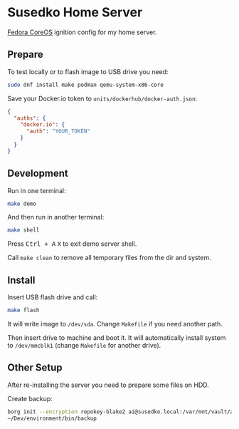 # Susedko Home Server

[Fedora CoreOS] ignition config for my home server.

[Fedora CoreOS]: https://docs.fedoraproject.org/en-US/fedora-coreos/getting-started/


## Prepare

To test locally or to flash image to USB drive you need:

```sh
sudo dnf install make podman qemu-system-x86-core
```

Save your Docker.io token to `units/dockerhub/docker-auth.json`:

```json
{
  "auths": {
    "docker.io": {
      "auth": "YOUR_TOKEN"
    }
  }
}
```


## Development

Run in one terminal:

```sh
make demo
```

And then run in another terminal:

```sh
make shell
```

Press <kbd>Ctrl + A</kbd> <kbd>X</kbd> to exit demo server shell.

Call `make clean` to remove all temporary files from the dir and system.


## Install

Insert USB flash drive and call:

```sh
make flash
```

It will write image to `/dev/sda`. Change `Makefile` if you need another path.

Then insert drive to machine and boot it. It will automatically install
system to `/dev/mmcblk1` (change `Makefile` for another drive).


## Other Setup

After re-installing the server you need to prepare some files on HDD.

Create backup:

```sh
borg init --encryption repokey-blake2 ai@susedko.local:/var/mnt/vault/ai/.backup
~/Dev/environment/bin/backup
```
